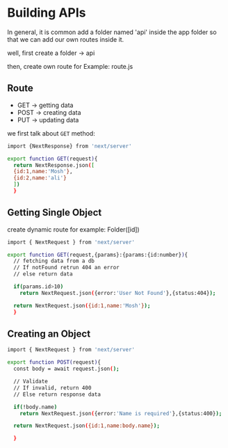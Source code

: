 # Building APIs

In general, it is common add a folder named 'api' inside the app folder so that we can add our own routes inside it.

well, first create a folder -> api

then, create own route for Example: route.js

## Route

- GET -> getting data
- POST -> creating data
- PUT -> updating data

we first talk about `GET` method:

```bash
import {NextResponse} from 'next/server'

export function GET(request){
  return NextResponse.json([
  {id:1,name:'Mosh'},
  {id:2,name:'ali'}
  ])
  }
```

## Getting Single Object

create dynamic route for example: Folder([id])

```bash
import { NextRequest } from 'next/server'

export function GET(request,{params}:{params:{id:number}){
  // fetching data from a db
  // If notFound retrun 404 an error
  // else return data

  if(params.id>10)
    return NextRequest.json({error:'User Not Found'},{status:404});

  return NextRequest.json({id:1,name:'Mosh'});
  }
```

## Creating an Object

```bash
import { NextRequest } from 'next/server'

export function POST(request){
  const body = await request.json();

  // Validate
  // If invalid, return 400
  // Else return response data

  if(!body.name)
    return NextRequest.json({error:'Name is required'},{status:400});

  return NextRequest.json({id:1,name:body.name});

  }
```
